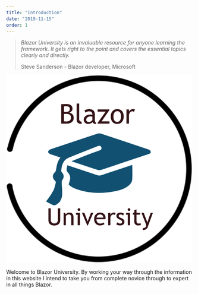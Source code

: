 ```yaml
---
title: "Introduction"
date: "2019-11-15"
order: 1
---
```


> _Blazor University is an invaluable resource for anyone learning the framework. It gets right to the point and covers the essential topics clearly and directly._
> 
> Steve Sanderson - Blazor developer, Microsoft  

![](images/BlazorLogoLarge.png)

Welcome to Blazor University. By working your way through the information in this website I intend to take you from complete novice through to expert in all things Blazor.

